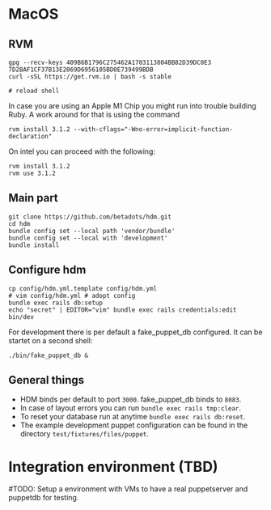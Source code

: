 # MacOS

## **RVM**

    gpg --recv-keys 409B6B1796C275462A1703113804BB82D39DC0E3 7D2BAF1CF37B13E2069D6956105BD0E739499BDB
    curl -sSL https://get.rvm.io | bash -s stable

    # reload shell

In case you are using an Apple M1 Chip you might run into trouble building
Ruby. A work around for that is using the command

    rvm install 3.1.2 --with-cflags="-Wno-error=implicit-function-declaration"

On intel you can proceed with the following:

    rvm install 3.1.2
    rvm use 3.1.2

## **Main part**

    git clone https://github.com/betadots/hdm.git
    cd hdm
    bundle config set --local path 'vendor/bundle'
    bundle config set --local with 'development'
    bundle install

## **Configure hdm**

    cp config/hdm.yml.template config/hdm.yml
    # vim config/hdm.yml # adopt config
    bundle exec rails db:setup
    echo "secret" | EDITOR="vim" bundle exec rails credentials:edit
    bin/dev

For development there is per default a fake_puppet_db configured.
It can be startet on a second shell:

    ./bin/fake_puppet_db &

## **General things**
- HDM binds per default to port `3000`. fake_puppet_db binds to `8083`.
- In case of layout errors you can run `bundle exec rails tmp:clear`.
- To reset your database run at anytime `bundle exec rails db:reset`.
- The example development puppet configuration can be found in the directory
`test/fixtures/files/puppet`.

# Integration environment (TBD)

#TODO: Setup a environment with VMs to have a real puppetserver and puppetdb for testing.
